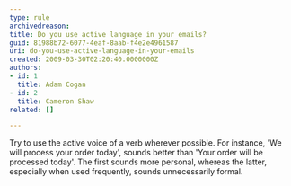 ```yaml
---
type: rule
archivedreason: 
title: Do you use active language in your emails?
guid: 81988b72-6077-4eaf-8aab-f4e2e4961587
uri: do-you-use-active-language-in-your-emails
created: 2009-03-30T02:20:40.0000000Z
authors:
- id: 1
  title: Adam Cogan
- id: 2
  title: Cameron Shaw
related: []

---
```




  <p>Try to use the active voice of a verb wherever possible. For instance, 'We will process your order today', sounds better than 'Your order will be processed today'. The first sounds more personal, whereas the latter, especially when used frequently, sounds unnecessarily formal.
</p>

<br><excerpt class='endintro'></excerpt><br>



